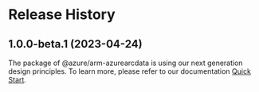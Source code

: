 # Release History
    
## 1.0.0-beta.1 (2023-04-24)

The package of @azure/arm-azurearcdata is using our next generation design principles. To learn more, please refer to our documentation [Quick Start](https://aka.ms/js-track2-quickstart).

